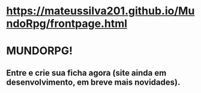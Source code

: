 # https://mateussilva201.github.io/MundoRpg/frontpage.html
# MUNDORPG! 
## Entre e crie sua ficha agora (site ainda em desenvolvimento, em breve mais novidades).
